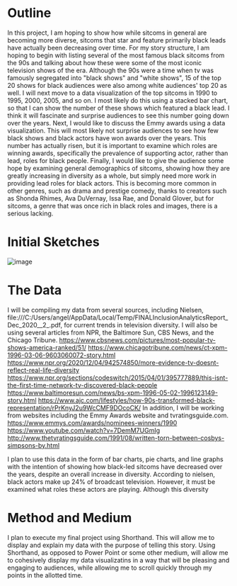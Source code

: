 # Outline
In this project, I am hoping to show how while sitcoms in general are becoming more diverse, sitcoms that star and feature primarily black leads have actually been decreasing over time.
For my story structure, I am hoping to begin with listing several of the most famous black sitcoms from the 90s and talking about how these were some of the most iconic television shows of the era. Although the 90s were a time when tv was famously segregated into "black shows" and "white shows", 15 of the top 20 shows for black audiences were also among white audiences' top 20 as well. 
I will next move to a data visualization of the top sitcoms in 1990 to 1995, 2000, 2005, and so on. I most likely do this using a stacked bar chart, so that I can show the number of these shows which featured a black lead. I think it will fascinate and surprise audiences to see this number going down over the years. 
Next, I would like to discuss the Emmy awards using a data visualization. This will most likely not surprise audiences to see how few black shows and black actors have won awards over the years. This number has actually risen, but it is important to examine which roles are winning awards, specifically the prevalence of supporting actor, rather than lead, roles for black people. 
Finally, I would like to give the audience some hope by examining general demographics of sitcoms, showing how they are greatly increasing in diversity as a whole, but simply need more work in providing lead roles for black actors. This is becoming more common in other genres, such as drama and prestige comedy, thanks to creators such as Shonda Rhimes, Ava DuVernay, Issa Rae, and Donald Glover, but for sitcoms, a genre that was once rich in black roles and images, there is a serious lacking. 

# Initial Sketches
![image](https://user-images.githubusercontent.com/90277950/134968510-5825a253-7e20-4937-b69b-68d1746459a9.png)

# The Data
I will be compiling my data from several sources, including Nielsen, file:///C:/Users/angel/AppData/Local/Temp/FINALInclusionAnalyticsReport_Dec_2020__2_.pdf, for current trends in television diversity. 
I will also be using several articles from NPR, the Baltimore Sun, CBS News, and the Chicago Tribune. 
https://www.cbsnews.com/pictures/most-popular-tv-shows-america-ranked/51/
https://www.chicagotribune.com/news/ct-xpm-1996-03-06-9603060072-story.html
https://www.npr.org/2020/12/04/942574850/more-evidence-tv-doesnt-reflect-real-life-diversity
https://www.npr.org/sections/codeswitch/2015/04/01/395777889/this-isnt-the-first-time-network-tv-discovered-black-people
https://www.baltimoresun.com/news/bs-xpm-1996-05-02-1996123149-story.html
https://www.ajc.com/lifestyles/how-90s-transformed-black-representation/rPrKnyJ2u9WcCMF9DOcoCK/
In addition, I will be working from websites including the Emmy Awards website and tvratingsguide.com. 
https://www.emmys.com/awards/nominees-winners/1990
https://www.youtube.com/watch?v=7DemM7UGmIg
http://www.thetvratingsguide.com/1991/08/written-torn-between-cosbys-simpsons-by.html

I plan to use this data in the form of bar charts, pie charts, and line graphs with the intention of showing how black-led sitcoms have decreased over the years, despite an overall increase in diversity. According to nielsen, black actors make up 24% of broadcast television. However, it must be examined what roles these actors are playing. Although this diversity 

# Method and Medium
I plan to execute my final project using Shorthand. This will allow me to display and explain my data with the purpose of telling this story. Using Shorthand, as opposed to Power Point or some other medium, will allow me to cohesively display my data visualizatins in a way that will be pleasing and engaging to audiences, while allowing me to scroll quickly through my points in the allotted time. 


